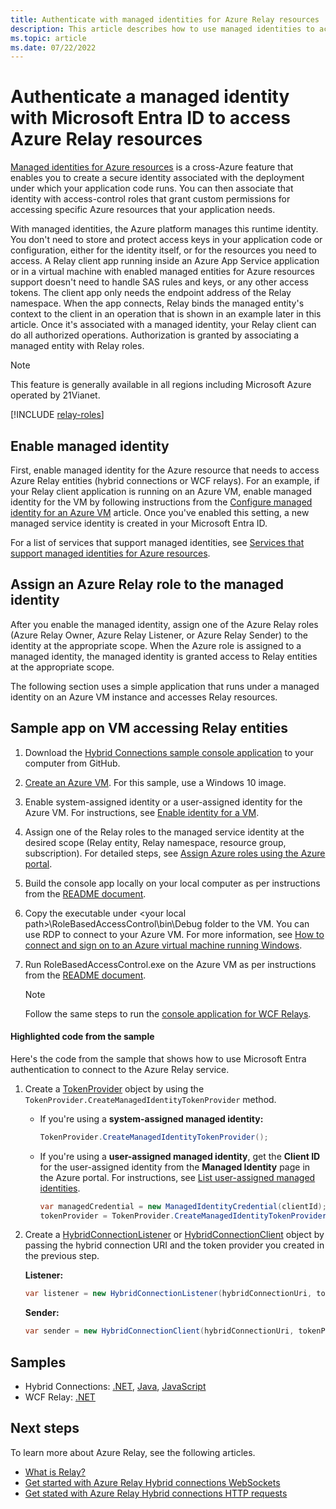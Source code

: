 ```yaml
---
title: Authenticate with managed identities for Azure Relay resources 
description: This article describes how to use managed identities to access with Azure Relay resources.
ms.topic: article
ms.date: 07/22/2022
---
```


# Authenticate a managed identity with Microsoft Entra ID to access Azure Relay resources 
[Managed identities for Azure resources](../active-directory/managed-identities-azure-resources/overview.md) is a cross-Azure feature that enables you to create a secure identity associated with the deployment under which your application code runs. You can then associate that identity with access-control roles that grant custom permissions for accessing specific Azure resources that your application needs.

With managed identities, the Azure platform manages this runtime identity. You don't need to store and protect access keys in your application code or configuration, either for the identity itself, or for the resources you need to access. A Relay client app running inside an Azure App Service application or in a virtual machine with enabled managed entities for Azure resources support doesn't need to handle SAS rules and keys, or any other access tokens. The client app only needs the endpoint address of the Relay namespace. When the app connects, Relay binds the managed entity's context to the client in an operation that is shown in an example later in this article. Once it's associated with a managed identity, your Relay client can do all authorized operations. Authorization is granted by associating a managed entity with Relay roles.

> [!NOTE]
> This feature is generally available in all regions including Microsoft Azure operated by 21Vianet. 

[!INCLUDE [relay-roles](./includes/relay-roles.md)]

## Enable managed identity
First, enable managed identity for the Azure resource that needs to access Azure Relay entities (hybrid connections or WCF relays). For an example, if your Relay client application is running on an Azure VM, enable managed identity for the VM by following instructions from the [Configure managed identity for an Azure VM](../active-directory/managed-identities-azure-resources/qs-configure-portal-windows-vm.md) article. Once you've enabled this setting, a new managed service identity is created in your Microsoft Entra ID.

For a list of services that support managed identities, see [Services that support managed identities for Azure resources](../active-directory/managed-identities-azure-resources/services-support-managed-identities.md).

## Assign an Azure Relay role to the managed identity
After you enable the managed identity, assign one of the Azure Relay roles (Azure Relay Owner, Azure Relay Listener, or Azure Relay Sender) to the identity at the appropriate scope. When the Azure role is assigned to a managed identity, the managed identity is granted access to Relay entities at the appropriate scope.

The following section uses a simple application that runs under a managed identity on an Azure VM instance and accesses Relay resources.

## Sample app on VM accessing Relay entities

1. Download the [Hybrid Connections sample console application](https://github.com/Azure/azure-relay/tree/master/samples/hybrid-connections/dotnet/rolebasedaccesscontrol) to your computer from GitHub.
1. [Create an Azure VM](/azure/virtual-machines/windows/quick-create-portal). For this sample, use a Windows 10 image. 
1. Enable system-assigned identity or a user-assigned identity for the Azure VM. For instructions, see [Enable identity for a VM](../active-directory/managed-identities-azure-resources/qs-configure-portal-windows-vm.md). 
1. Assign one of the Relay roles to the managed service identity at the desired scope (Relay entity, Relay namespace, resource group, subscription). For detailed steps, see [Assign Azure roles using the Azure portal](/azure/role-based-access-control/role-assignments-portal).
1. Build the console app locally on your local computer as per instructions from the [README document](https://github.com/Azure/azure-relay/tree/master/samples/hybrid-connections/dotnet/rolebasedaccesscontrol#rolebasedaccesscontrol-hybrid-connection-sample). 
1. Copy the executable under \<your local path\>\RoleBasedAccessControl\bin\Debug folder to the VM. You can use RDP to connect to your Azure VM. For more information, see [How to connect and sign on to an Azure virtual machine running Windows](/azure/virtual-machines/windows/connect-logon).
1. Run RoleBasedAccessControl.exe on the Azure VM as per instructions from the [README document](https://github.com/Azure/azure-relay/tree/master/samples/hybrid-connections/dotnet/rolebasedaccesscontrol#rolebasedaccesscontrol-hybrid-connection-sample). 

    > [!NOTE]
    > Follow the same steps to run the [console application for WCF Relays](https://github.com/Azure/azure-relay/tree/master/samples/wcf-relay/RoleBasedAccessControl).

#### Highlighted code from the sample
Here's the code from the sample that shows how to use Microsoft Entra authentication to connect to the Azure Relay service.  

1. Create a [TokenProvider](/dotnet/api/microsoft.azure.relay.tokenprovider) object by using the `TokenProvider.CreateManagedIdentityTokenProvider` method. 
    
    - If you're using a **system-assigned managed identity:**
        ```csharp
        TokenProvider.CreateManagedIdentityTokenProvider();
        ```
    - If you're using a **user-assigned managed identity**, get the **Client ID** for the user-assigned identity from the **Managed Identity** page in the Azure portal. For instructions, see [List user-assigned managed identities](../active-directory/managed-identities-azure-resources/how-manage-user-assigned-managed-identities.md?pivots=identity-mi-methods-azp#list-user-assigned-managed-identities).
        ```csharp
        var managedCredential = new ManagedIdentityCredential(clientId);
        tokenProvider = TokenProvider.CreateManagedIdentityTokenProvider(managedCredential);    
        ```
1. Create a [HybridConnectionListener](/dotnet/api/microsoft.azure.relay.hybridconnectionlistener.-ctor#Microsoft_Azure_Relay_HybridConnectionListener__ctor_System_Uri_Microsoft_Azure_Relay_TokenProvider_)  or [HybridConnectionClient](/dotnet/api/microsoft.azure.relay.hybridconnectionclient.-ctor#microsoft-azure-relay-hybridconnectionclient-ctor(system-uri-microsoft-azure-relay-tokenprovider)) object by passing the hybrid connection URI and the token provider you created in the previous step.

    **Listener:**
    ```csharp
    var listener = new HybridConnectionListener(hybridConnectionUri, tokenProvider);    
    ```
    
    **Sender:**
    ```csharp
    var sender = new HybridConnectionClient(hybridConnectionUri, tokenProvider);    
    ```

## Samples

- Hybrid Connections: [.NET](https://github.com/Azure/azure-relay/tree/master/samples/hybrid-connections/dotnet/rolebasedaccesscontrol), [Java](https://github.com/Azure/azure-relay/tree/master/samples/hybrid-connections/java/role-based-access-control), [JavaScript](https://github.com/Azure/azure-relay/tree/master/samples/hybrid-connections/node/rolebasedaccesscontrol)
- WCF Relay: [.NET](https://github.com/Azure/azure-relay/tree/master/samples/wcf-relay/RoleBasedAccessControl)

## Next steps
To learn more about Azure Relay, see the following articles.
- [What is Relay?](relay-what-is-it.md)
- [Get started with Azure Relay Hybrid connections WebSockets](relay-hybrid-connections-dotnet-get-started.md)
- [Get stated with Azure Relay Hybrid connections HTTP requests](relay-hybrid-connections-http-requests-dotnet-get-started.md)
